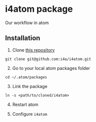 # i4atom package

Our workflow in atom

## Installation

1. Clone [this repository](https://github.com/i4a/i4atom)

```
git clone git@github.com:i4a/i4atom.git
```


2. Go to your local atom packages folder

```
cd ~/.atom/packages
```

3. Link the package

```
ln -s <path/to/cloned/i4atom>
```

4. Restart atom

5. Configure `i4atom`
